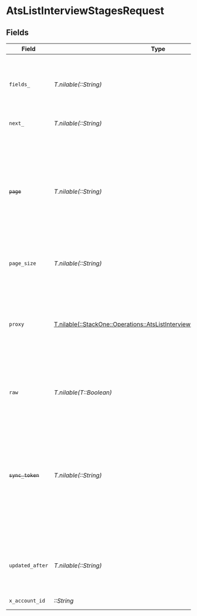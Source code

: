 # AtsListInterviewStagesRequest


## Fields

| Field                                                                                                                                                                      | Type                                                                                                                                                                       | Required                                                                                                                                                                   | Description                                                                                                                                                                |
| -------------------------------------------------------------------------------------------------------------------------------------------------------------------------- | -------------------------------------------------------------------------------------------------------------------------------------------------------------------------- | -------------------------------------------------------------------------------------------------------------------------------------------------------------------------- | -------------------------------------------------------------------------------------------------------------------------------------------------------------------------- |
| `fields_`                                                                                                                                                                  | *T.nilable(::String)*                                                                                                                                                      | :heavy_minus_sign:                                                                                                                                                         | The comma separated list of fields to return in the response (if empty, all fields are returned)                                                                           |
| `next_`                                                                                                                                                                    | *T.nilable(::String)*                                                                                                                                                      | :heavy_minus_sign:                                                                                                                                                         | The unified cursor                                                                                                                                                         |
| ~~`page`~~                                                                                                                                                                 | *T.nilable(::String)*                                                                                                                                                      | :heavy_minus_sign:                                                                                                                                                         | : warning: ** DEPRECATED **: This will be removed in a future release, please migrate away from it as soon as possible.<br/><br/>The page number of the results to fetch   |
| `page_size`                                                                                                                                                                | *T.nilable(::String)*                                                                                                                                                      | :heavy_minus_sign:                                                                                                                                                         | The number of results per page                                                                                                                                             |
| `proxy`                                                                                                                                                                    | [T.nilable(::StackOne::Operations::AtsListInterviewStagesQueryParamProxy)](../../models/operations/atslistinterviewstagesqueryparamproxy.md)                               | :heavy_minus_sign:                                                                                                                                                         | Query parameters that can be used to pass through parameters to the underlying provider request by surrounding them with 'proxy' key                                       |
| `raw`                                                                                                                                                                      | *T.nilable(T::Boolean)*                                                                                                                                                    | :heavy_minus_sign:                                                                                                                                                         | Indicates that the raw request result is returned                                                                                                                          |
| ~~`sync_token`~~                                                                                                                                                           | *T.nilable(::String)*                                                                                                                                                      | :heavy_minus_sign:                                                                                                                                                         | : warning: ** DEPRECATED **: This will be removed in a future release, please migrate away from it as soon as possible.<br/><br/>The sync token to select the only updated results |
| `updated_after`                                                                                                                                                            | *T.nilable(::String)*                                                                                                                                                      | :heavy_minus_sign:                                                                                                                                                         | Use a string with a date to only select results updated after that given date                                                                                              |
| `x_account_id`                                                                                                                                                             | *::String*                                                                                                                                                                 | :heavy_check_mark:                                                                                                                                                         | The account identifier                                                                                                                                                     |